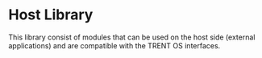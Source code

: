 # Host Library

This library consist of modules that can be used on the host side (external
applications) and are compatible with the TRENT OS interfaces.
